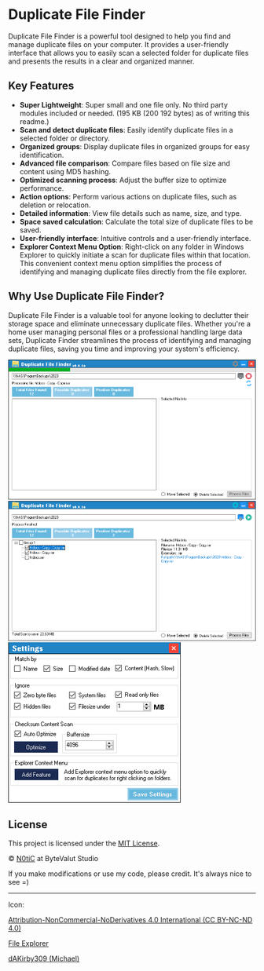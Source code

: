 # Duplicate File Finder

Duplicate File Finder is a powerful tool designed to help you find and manage duplicate files on your computer. It provides a user-friendly interface that allows you to easily scan a selected folder for duplicate files and presents the results in a clear and organized manner.

## Key Features 

- **Super Lightweight**: Super small and one file only. No third party modules included or needed. (195 KB (200 192 bytes) as of writing this readme.)
- **Scan and detect duplicate files**: Easily identify duplicate files in a selected folder or directory.
- **Organized groups**: Display duplicate files in organized groups for easy identification.
- **Advanced file comparison**: Compare files based on file size and content using MD5 hashing.
- **Optimized scanning process**: Adjust the buffer size to optimize performance.
- **Action options**: Perform various actions on duplicate files, such as deletion or relocation.
- **Detailed information**: View file details such as name, size, and type.
- **Space saved calculation**: Calculate the total size of duplicate files to be saved.
- **User-friendly interface**: Intuitive controls and a user-friendly interface.
- **Explorer Context Menu Option**: Right-click on any folder in Windows Explorer to quickly initiate a scan for duplicate files within that location. This convenient context menu option simplifies the process of identifying and managing duplicate files directly from the file explorer.

## Why Use Duplicate File Finder?

Duplicate File Finder is a valuable tool for anyone looking to declutter their storage space and eliminate unnecessary duplicate files. Whether you're a home user managing personal files or a professional handling large data sets, Duplicate Finder streamlines the process of identifying and managing duplicate files, saving you time and improving your system's efficiency.

![Screenshot](https://github.com/n0tic/Duplicate-File-Finder/raw/master/Duplicate%20Finder/Screenshot/screen.png)
![Screenshot](https://github.com/n0tic/Duplicate-File-Finder/raw/master/Duplicate%20Finder/Screenshot/screen2.png)
![Screenshot](https://github.com/n0tic/Duplicate-File-Finder/raw/master/Duplicate%20Finder/Screenshot/screen3.png)

## License

This project is licensed under the [MIT License](LICENSE).

© [N0tiC](https://github.com/n0tic) at ByteValut Studio

If you make modifications or use my code, please credit. It's always nice to see =)

------------------------------------------------------------------------------------------
Icon: 

[Attribution-NonCommercial-NoDerivatives 4.0 International (CC BY-NC-ND 4.0)](https://creativecommons.org/licenses/by-nc-nd/4.0/)

[File Explorer](https://icon-icons.com/icon/file-explorer/23583)

[dAKirby309 (Michael)](https://icon-icons.com/users/nDQNYt3VY66I2rNuvCwNa/icon-sets/)

